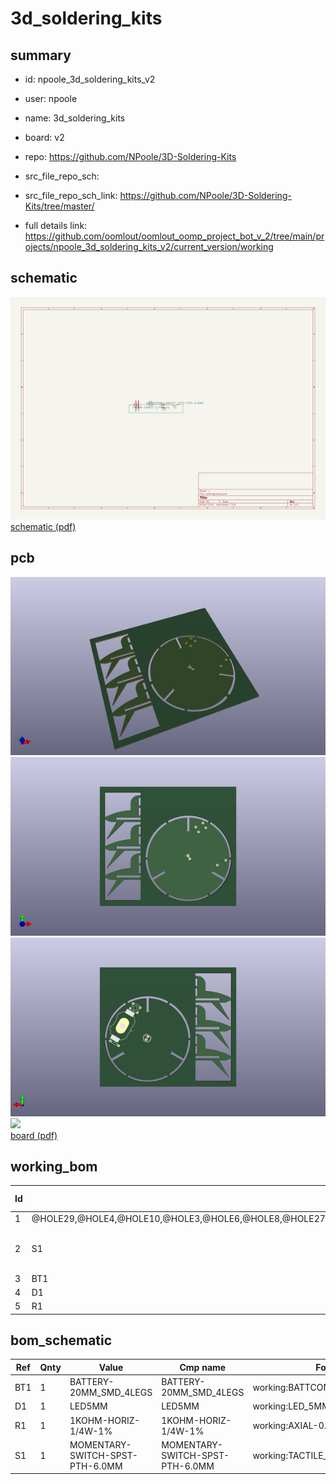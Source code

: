 # 3d_soldering_kits
 
## summary 
* id: npoole_3d_soldering_kits_v2
* user: npoole
* name: 3d_soldering_kits
* board: v2
* repo: https://github.com/NPoole/3D-Soldering-Kits



* src_file_repo_sch: 
* src_file_repo_sch_link: https://github.com/NPoole/3D-Soldering-Kits/tree/master/
* full details link: https://github.com/oomlout/oomlout_oomp_project_bot_v_2/tree/main/projects/npoole_3d_soldering_kits_v2/current_version/working  

## schematic  
![](working_schematic_600.png)  
[schematic (pdf)](working_schematic.pdf) 






















## pcb  
![](working_3d_600.png) 
![](working_3d_front_600.png)  
![](working_3d_back_600.png)  
![](working_600.png)  
[board (pdf)](working.pdf)  

## working_bom
| Id | Designator | Footprint | Quantity | Designation | Supplier and ref |  | None | 
| --- | --- | --- | --- | --- | --- | --- | --- | 
| 1 | @HOLE29,@HOLE4,@HOLE10,@HOLE3,@HOLE6,@HOLE8,@HOLE27,@HOLE12,@HOLE36,@HOLE16,@HOLE19,@HOLE13,@HOLE20,@HOLE34,@HOLE1,@HOLE17,@HOLE2,@HOLE11,@HOLE26,@HOLE21,@HOLE0,@HOLE22,@HOLE40,@HOLE15,@HOLE24,@HOLE39,@HOLE32,@HOLE33,@HOLE38,@HOLE7,@HOLE30,@HOLE28,@HOLE35,@HOLE5,@HOLE18,@HOLE9,@HOLE23,@HOLE14,@HOLE25,@HOLE37,@HOLE31 |  | 41 |  |  |  | [''] | 
| 2 | S1 | TACTILE_SWITCH_PTH_6.0MM | 1 | MOMENTARY-SWITCH-SPST-PTH-6.0MM |  |  | [''] | 
| 3 | BT1 | BATTCON_20MM_4LEGS | 1 |  |  |  | [''] | 
| 4 | D1 | LED_5MM | 1 |  |  |  | [''] | 
| 5 | R1 | AXIAL-0.3 | 1 | 1k |  |  | [''] | 


## bom_schematic
| Ref | Qnty | Value | Cmp name | Footprint | Description | Vendor | DNP | 
| --- | --- | --- | --- | --- | --- | --- | --- | 
| BT1 | 1 | BATTERY-20MM_SMD_4LEGS | BATTERY-20MM_SMD_4LEGS | working:BATTCON_20MM_4LEGS |  |  |  | 
| D1 | 1 | LED5MM | LED5MM | working:LED_5MM |  |  |  | 
| R1 | 1 | 1KOHM-HORIZ-1/4W-1% | 1KOHM-HORIZ-1/4W-1% | working:AXIAL-0.3 |  |  |  | 
| S1 | 1 | MOMENTARY-SWITCH-SPST-PTH-6.0MM | MOMENTARY-SWITCH-SPST-PTH-6.0MM | working:TACTILE_SWITCH_PTH_6.0MM |  |  |  | 




